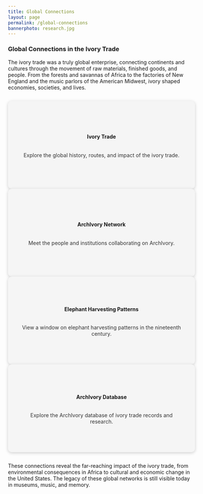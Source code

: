 ```yaml
---
title: Global Connections
layout: page
permalink: /global-connections
bannerphoto: research.jpg
---
```


<div class="cell large-10">
<h3>Global Connections in the Ivory Trade</h3>
<p>The ivory trade was a truly global enterprise, connecting continents and cultures through the movement of raw materials, finished goods, and people. From the forests and savannas of Africa to the factories of New England and the music parlors of the American Midwest, ivory shaped economies, societies, and lives.</p>


<div class="grid-x grid-margin-x" style="margin-top:2em;">
	<div class="cell small-12 medium-6">
		<a href="/pages/ivory-trade" style="text-decoration:none;">
			<div style="background:#f5f5f5; border-radius:10px; padding:2em; text-align:center; box-shadow:0 2px 8px #ccc; height:180px; display:flex; flex-direction:column; justify-content:center;">
				<h4>Ivory Trade</h4>
				<p style="color:#333;">Explore the global history, routes, and impact of the ivory trade.</p>
			</div>
		</a>
	</div>
	<div class="cell small-12 medium-6">
		<a href="/pages/archivory-network" style="text-decoration:none;">
			<div style="background:#f5f5f5; border-radius:10px; padding:2em; text-align:center; box-shadow:0 2px 8px #ccc; height:180px; display:flex; flex-direction:column; justify-content:center;">
				<h4>ArchIvory Network</h4>
				<p style="color:#333;">Meet the people and institutions collaborating on ArchIvory.</p>
			</div>
		</a>
	</div>
	<div class="cell small-12 medium-6">
		<a href="#" onclick="window.open('/pages/elephant-harvesting-patterns', '_blank', 'width=900,height=700'); return false;" style="text-decoration:none;">
			<div style="background:#f5f5f5; border-radius:10px; padding:2em; text-align:center; box-shadow:0 2px 8px #ccc; height:180px; display:flex; flex-direction:column; justify-content:center;">
				<h4>Elephant Harvesting Patterns</h4>
				<p style="color:#333;">View a window on elephant harvesting patterns in the nineteenth century.</p>
			</div>
		</a>
	</div>
	<div class="cell small-12 medium-6">
		<a href="#" onclick="window.open('/pages/archivory-database', '_blank', 'width=900,height=700'); return false;" style="text-decoration:none;">
			<div style="background:#f5f5f5; border-radius:10px; padding:2em; text-align:center; box-shadow:0 2px 8px #ccc; height:180px; display:flex; flex-direction:column; justify-content:center;">
				<h4>ArchIvory Database</h4>
				<p style="color:#333;">Explore the ArchIvory database of ivory trade records and research.</p>
			</div>
		</a>
	</div>
</div>

<p style="margin-top:2em;">These connections reveal the far-reaching impact of the ivory trade, from environmental consequences in Africa to cultural and economic change in the United States. The legacy of these global networks is still visible today in museums, music, and memory.</p>
</div>
